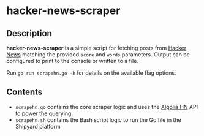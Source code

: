 # hacker-news-scraper

## Description

**hacker-news-scraper** is a simple script for fetching posts from [Hacker News](https://news.ycombinator.com/) matching the provided `score` and `words` parameters. Output can be configured to print to the console or written to a file.

Run `go run scrapehn.go -h` for details on the available flag options.

## Contents

- `scrapehn.go` contains the core scraper logic and uses the [Algolia HN](https://hn.algolia.com/) API to power the querying
- `scrapehn.sh` contains the Bash script logic to run the Go file in the Shipyard platform
